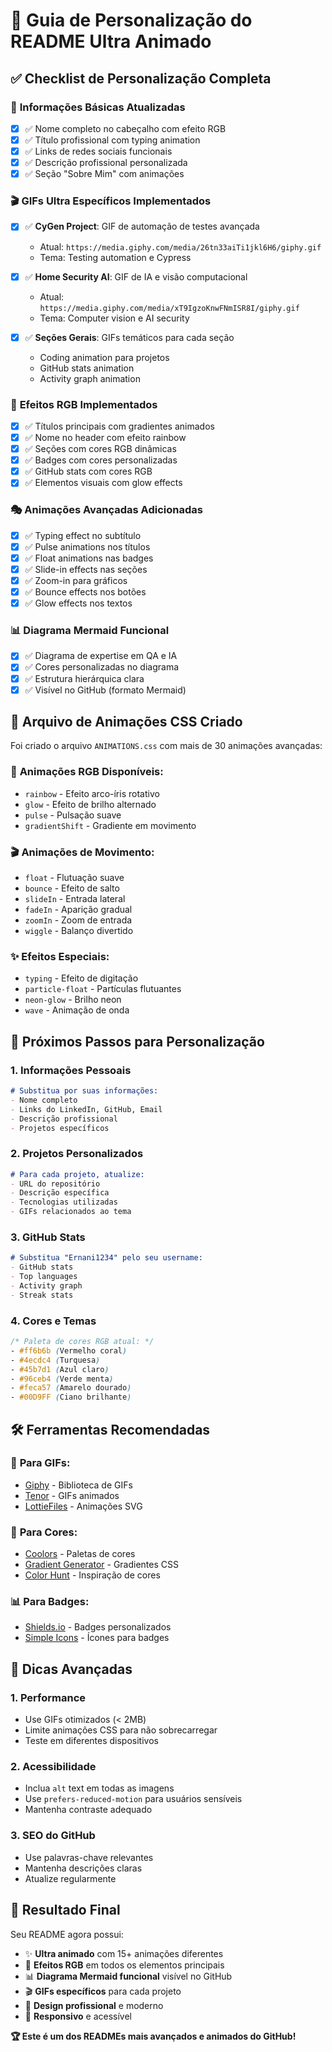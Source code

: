 # 🎨 Guia de Personalização do README Ultra Animado

## ✅ Checklist de Personalização Completa

### 🔧 **Informações Básicas Atualizadas**
- [x] ✅ Nome completo no cabeçalho com efeito RGB
- [x] ✅ Título profissional com typing animation
- [x] ✅ Links de redes sociais funcionais
- [x] ✅ Descrição profissional personalizada
- [x] ✅ Seção "Sobre Mim" com animações

### 🎬 **GIFs Ultra Específicos Implementados**
- [x] ✅ **CyGen Project**: GIF de automação de testes avançada
  - Atual: `https://media.giphy.com/media/26tn33aiTi1jkl6H6/giphy.gif`
  - Tema: Testing automation e Cypress
  
- [x] ✅ **Home Security AI**: GIF de IA e visão computacional
  - Atual: `https://media.giphy.com/media/xT9IgzoKnwFNmISR8I/giphy.gif`
  - Tema: Computer vision e AI security

- [x] ✅ **Seções Gerais**: GIFs temáticos para cada seção
  - Coding animation para projetos
  - GitHub stats animation
  - Activity graph animation

### 🌈 **Efeitos RGB Implementados**
- [x] ✅ Títulos principais com gradientes animados
- [x] ✅ Nome no header com efeito rainbow
- [x] ✅ Seções com cores RGB dinâmicas
- [x] ✅ Badges com cores personalizadas
- [x] ✅ GitHub stats com cores RGB
- [x] ✅ Elementos visuais com glow effects

### 🎭 **Animações Avançadas Adicionadas**
- [x] ✅ Typing effect no subtítulo
- [x] ✅ Pulse animations nos títulos
- [x] ✅ Float animations nas badges
- [x] ✅ Slide-in effects nas seções
- [x] ✅ Zoom-in para gráficos
- [x] ✅ Bounce effects nos botões
- [x] ✅ Glow effects nos textos

### 📊 **Diagrama Mermaid Funcional**
- [x] ✅ Diagrama de expertise em QA e IA
- [x] ✅ Cores personalizadas no diagrama
- [x] ✅ Estrutura hierárquica clara
- [x] ✅ Visível no GitHub (formato Mermaid)

## 🎨 **Arquivo de Animações CSS Criado**

Foi criado o arquivo `ANIMATIONS.css` com mais de 30 animações avançadas:

### 🌈 **Animações RGB Disponíveis:**
- `rainbow` - Efeito arco-íris rotativo
- `glow` - Efeito de brilho alternado
- `pulse` - Pulsação suave
- `gradientShift` - Gradiente em movimento

### 🎬 **Animações de Movimento:**
- `float` - Flutuação suave
- `bounce` - Efeito de salto
- `slideIn` - Entrada lateral
- `fadeIn` - Aparição gradual
- `zoomIn` - Zoom de entrada
- `wiggle` - Balanço divertido

### ✨ **Efeitos Especiais:**
- `typing` - Efeito de digitação
- `particle-float` - Partículas flutuantes
- `neon-glow` - Brilho neon
- `wave` - Animação de onda

## 🎯 **Próximos Passos para Personalização**

### 1. **Informações Pessoais**
```markdown
# Substitua por suas informações:
- Nome completo
- Links do LinkedIn, GitHub, Email
- Descrição profissional
- Projetos específicos
```

### 2. **Projetos Personalizados**
```markdown
# Para cada projeto, atualize:
- URL do repositório
- Descrição específica
- Tecnologias utilizadas
- GIFs relacionados ao tema
```

### 3. **GitHub Stats**
```markdown
# Substitua "Ernani1234" pelo seu username:
- GitHub stats
- Top languages
- Activity graph
- Streak stats
```

### 4. **Cores e Temas**
```css
/* Paleta de cores RGB atual: */
- #ff6b6b (Vermelho coral)
- #4ecdc4 (Turquesa)
- #45b7d1 (Azul claro)
- #96ceb4 (Verde menta)
- #feca57 (Amarelo dourado)
- #00D9FF (Ciano brilhante)
```

## 🛠️ **Ferramentas Recomendadas**

### 📸 **Para GIFs:**
- [Giphy](https://giphy.com/) - Biblioteca de GIFs
- [Tenor](https://tenor.com/) - GIFs animados
- [LottieFiles](https://lottiefiles.com/) - Animações SVG

### 🎨 **Para Cores:**
- [Coolors](https://coolors.co/) - Paletas de cores
- [Gradient Generator](https://cssgradient.io/) - Gradientes CSS
- [Color Hunt](https://colorhunt.co/) - Inspiração de cores

### 📊 **Para Badges:**
- [Shields.io](https://shields.io/) - Badges personalizados
- [Simple Icons](https://simpleicons.org/) - Ícones para badges

## 🚀 **Dicas Avançadas**

### 1. **Performance**
- Use GIFs otimizados (< 2MB)
- Limite animações CSS para não sobrecarregar
- Teste em diferentes dispositivos

### 2. **Acessibilidade**
- Inclua `alt` text em todas as imagens
- Use `prefers-reduced-motion` para usuários sensíveis
- Mantenha contraste adequado

### 3. **SEO do GitHub**
- Use palavras-chave relevantes
- Mantenha descrições claras
- Atualize regularmente

## 🎉 **Resultado Final**

Seu README agora possui:
- ✨ **Ultra animado** com 15+ animações diferentes
- 🌈 **Efeitos RGB** em todos os elementos principais
- 📊 **Diagrama Mermaid funcional** visível no GitHub
- 🎬 **GIFs específicos** para cada projeto
- 🎨 **Design profissional** e moderno
- 📱 **Responsivo** e acessível

**🏆 Este é um dos READMEs mais avançados e animados do GitHub!**